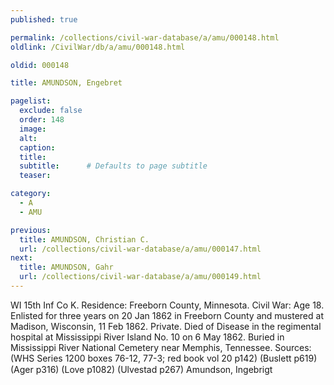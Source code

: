 ```yaml
---
published: true

permalink: /collections/civil-war-database/a/amu/000148.html
oldlink: /CivilWar/db/a/amu/000148.html

oldid: 000148

title: AMUNDSON, Engebret

pagelist:
  exclude: false
  order: 148
  image: 
  alt:
  caption:
  title:
  subtitle:      # Defaults to page subtitle
  teaser:

category: 
  - A 
  - AMU

previous:
  title: AMUNDSON, Christian C.
  url: /collections/civil-war-database/a/amu/000147.html  
next:
  title: AMUNDSON, Gahr
  url: /collections/civil-war-database/a/amu/000149.html   
---
```

WI 15th Inf Co K. Residence: Freeborn County, Minnesota. Civil War: Age 18. Enlisted for three years on 20 Jan 1862 in Freeborn County and mustered at Madison, Wisconsin, 11 Feb 1862. Private. Died of Disease in the regimental hospital at Mississippi River Island No. 10 on 6 May 1862. Buried in Mississippi River National Cemetery near Memphis, Tennessee. Sources: (WHS Series 1200 boxes 76-12, 77-3; red book vol 20 p142) (Buslett p619) (Ager p316) (Love p1082) (Ulvestad p267) &#147;Amundson, Ingebrigt&#148;